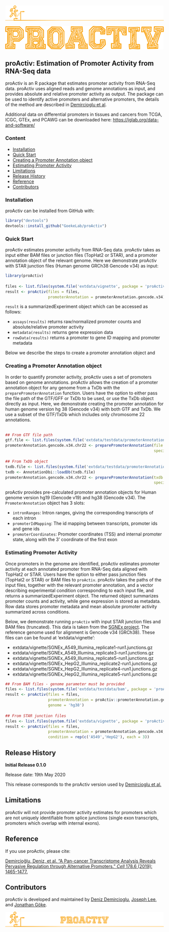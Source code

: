 
<!-- README.md is generated from README.Rmd. Please edit that file -->

![Stay proActiv\!](man/figures/proActiv_design.png)

![Stay proActiv\!](man/figures/proActiv_name.png)

## proActiv: Estimation of Promoter Activity from RNA-Seq data

<!-- badges: start -->

<!-- badges: end -->

proActiv is an R package that estimates promoter activity from RNA-Seq
data. proActiv uses aligned reads and genome annotations as input, and
provides absolute and relative promoter activity as output. The package
can be used to identify active promoters and alternative promoters, the
details of the method are described in [Demircioglu et al](#reference).

Additional data on differential promoters in tissues and cancers from
TCGA, ICGC, GTEx, and PCAWG can be downloaded here:
<https://jglab.org/data-and-software/>

### Content

  - [Installation](#installation)
  - [Quick Start](#quick-start)
  - [Creating a Promoter Annotation
    object](#creating-a-promoter-annotation-object)
  - [Estimating Promoter Activity](#estimating-promoter-activity)
  - [Limitations](#limitations)
  - [Release History](#release-history)
  - [Reference](#reference)
  - [Contributors](#contributors)

### Installation

proActiv can be installed from GitHub with:

``` r
library("devtools")
devtools::install_github("GoekeLab/proActiv")
```

### Quick Start

proActiv estimates promoter activity from RNA-Seq data. proActiv takes
as input either BAM files or junction files (TopHat2 or STAR), and a
promoter annotation object of the relevant genome. Here we demonstrate
proActiv with STAR junction files (Human genome GRCh38 Gencode v34) as
input:

``` r
library(proActiv)

files <- list.files(system.file('extdata/vignette', package = 'proActiv'), full.names = TRUE)
result <- proActiv(files = files, 
                   promoterAnnotation = promoterAnnotation.gencode.v34)
```

`result` is a summarizedExperiment object which can be accessed as
follows:

  - `assays(results)` returns raw/normalized promoter counts and
    absolute/relative promoter activity  
  - `metadata(results)` returns gene expression data  
  - `rowData(results)` returns a promoter to gene ID mapping and
    promoter metadata

Below we describe the steps to create a promoter annotation object and

### Creating a Promoter Annotation object

In order to quantify promoter activity, proActiv uses a set of promoters
based on genome annotations. proActiv allows the creation of a promoter
annotation object for any genome from a TxDb with the
`preparePromoterAnnotation` function. Users have the option to either
pass the file path of the GTF/GFF or TxDb to be used, or use the TxDb
object directly as input. Here, we demonstrate creating the promoter
annotation for human genome version hg 38 (Gencode v34) with both GTF
and TxDb. We use a subset of the GTF/TxDb which includes only chromosome
22 annotations.

``` r

## From GTF file path
gtf.file <- list.files(system.file('extdata/testdata/promoterAnnotation', package = 'proActiv'), pattern = 'gtf', full.names = TRUE)
promoterAnnotation.gencode.v34.chr22 <- preparePromoterAnnotation(file = gtf.file,
                                                                  species = 'Homo_sapiens')

## From TxDb object
txdb.file <- list.files(system.file('extdata/testdata/promoterAnnotation', package = 'proActiv'), pattern = 'sqlite', full.names = TRUE)
txdb <- AnnotationDbi::loadDb(txdb.file)
promoterAnnotation.gencode.v34.chr22 <- preparePromoterAnnotation(txdb = txdb, 
                                                                  species = 'Homo_sapiens')
```

proActiv provides pre-calculated promoter annotation objects for Human
genome version hg19 (Gencode v19) and hg38 (Gencode v34). The
`PromoterAnnotation` object has 3 slots:

  - `intronRanges`: Intron ranges, giving the corresponding transcripts
    of each intron  
  - `promoterIdMapping`: The id mapping between transcripts, promoter
    ids and gene ids  
  - `promoterCoordinates`: Promoter coordinates (TSS) and internal
    promoter state, along with the 3’ coordinate of the first exon

### Estimating Promoter Activity

Once promoters in the genome are identified, proActiv estimates promoter
activity at each annotated promoter from RNA-Seq data aligned with
TopHat2 or STAR. Users have the option to either pass junction files
(TopHat2 or STAR) or BAM files to `proActiv`. proActiv takes the paths
of the input files, together with the relevant promoter annotation, and
a vector describing experimental condition corresponding to each input
file, and returns a summarizedExperiment object. The returned object
summarizes promoter counts and activity, while gene expression is stored
as metadata. Row data stores promoter metadata and mean absolute
promoter activity summarized across conditions.

Below, we demonstrate running `proActiv` with input STAR junction files
and BAM files (truncated). This data is taken from the [SGNEx
project](https://github.com/GoekeLab/sg-nex-data). The reference genome
used for alignment is Gencode v34 (GRCh38). These files can can be found
at ‘extdata/vignette’:

  - extdata/vignette/SGNEx\_A549\_Illumina\_replicate1-run1.junctions.gz
  - extdata/vignette/SGNEx\_A549\_Illumina\_replicate3-run1.junctions.gz
  - extdata/vignette/SGNEx\_A549\_Illumina\_replicate5-run1.junctions.gz
  - extdata/vignette/SGNEx\_HepG2\_Illumina\_replicate2-run1.junctions.gz
  - extdata/vignette/SGNEx\_HepG2\_Illumina\_replicate4-run1.junctions.gz
  - extdata/vignette/SGNEx\_HepG2\_Illumina\_replicate5-run1.junctions.gz

<!-- end list -->

``` r
## From BAM files - genome parameter must be provided
files <- list.files(system.file('extdata/testdata/bam', package = 'proActiv'), full.names = TRUE)
result <- proActiv(files = files, 
                   promoterAnnotation = proActiv::promoterAnnotation.gencode.v34,
                   genome = 'hg38')

## From STAR junction files
files <- list.files(system.file('extdata/vignette', package = 'proActiv'), full.names = TRUE)
result <- proActiv(files = files, 
                   promoterAnnotation = promoterAnnotation.gencode.v34,
                   condition = rep(c('A549','HepG2'), each = 3))
```

## Release History

**Initial Release 0.1.0**

Release date: 19th May 2020

This release corresponds to the proActiv version used by [Demircioglu et
al.](#reference)

## Limitations

proActiv will not provide promoter activity estimates for promoters
which are not uniquely identifiable from splice junctions (single exon
transcripts, promoters which overlap with internal exons).

## Reference

If you use proActiv, please cite:

[Demircioğlu, Deniz, et al. “A Pan-cancer Transcriptome Analysis Reveals
Pervasive Regulation through Alternative Promoters.” *Cell* 178.6
(2019):
1465-1477.](https://www.cell.com/cell/fulltext/S0092-8674\(19\)30906-7)

## Contributors

proActiv is developed and maintained by [Deniz
Demircioglu](https://github.com/dnzdmrcgl), [Joseph
Lee](https://github.com/jleechung), and [Jonathan
Göke](https://github.com/jonathangoeke).

![Stay proActiv\!](man/figures/proActiv_logoName.png)
